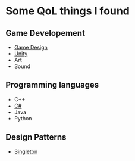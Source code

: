 # Some QoL things I found
## Game Developement
- [Game Design](CONTENT/GAME%20DEVELOPEMENT/GAME%20DESIGN/GAME%20DESIGN.md)
- [Unity](CONTENT/GAME%20DEVELOPEMENT/UNITY/UNITY.md)
- Art
- Sound
## Programming languages
- C++
- [C#](CONTENT/POGRAMMING%20LANGUAGES/C%20SHARP.md)
- Java
- Python
## Design Patterns
- [Singleton](CONTENT/DESIGN%20PATTERNS/SINGLETON.md)